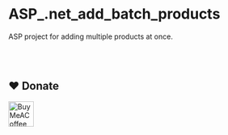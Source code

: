 # ASP_.net_add_batch_products
ASP project for adding multiple products at once.




<br><br>
## ❤️ Donate

<a href="https://www.buymeacoffee.com/mzaifquraishi" title="https://www.buymeacoffee.com/mzaifquraishi" target="_blank"><img align="left" height="50" src="https://www.mediafire.com/convkey/66bc/dg3xdk96km1pt7gzg.jpg" alt="BuyMeACoffee"></a>

